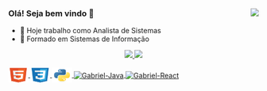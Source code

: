 ### Olá! Seja bem vindo 👋 <img src="https://komarev.com/ghpvc/?username=Gabriel-6&color=blue&label=Visualizações+do+perfil&style=flat-square" align="right"/>


- 🔭 Hoje trabalho como Analista de Sistemas
- 🌱 Formado em Sistemas de Informação

<div align="center">
  <a href="https://github.com/Gabriel-6">
  <img height="180em" src="https://github-readme-stats.vercel.app/api?username=Gabriel-6&show_icons=true&theme=tokyonight&include_all_commits=true&count_private=true"/>
  <img height="180em" src="https://github-readme-stats.vercel.app/api/top-langs/?username=Gabriel-6&layout=compact&langs_count=7&theme=tokyonight"/>
</div>

  <div style="display: inline_block"><br>
  <img align="center" alt="Gabriel-HTML" height="30" width="40" src="https://raw.githubusercontent.com/devicons/devicon/master/icons/html5/html5-original.svg">
  <img align="center" alt="Gabriel-CSS" height="30" width="40" src="https://raw.githubusercontent.com/devicons/devicon/master/icons/css3/css3-original.svg">
  <img align="center" alt="Gabriel-Python" height="30" width="40" src="https://raw.githubusercontent.com/devicons/devicon/master/icons/python/python-original.svg">
  <img align="center" alt="Gabriel-Java" height="30" width="40" src="https://cdn.jsdelivr.net/gh/devicons/devicon/icons/java/java-original.svg"/>
  <img align="center" alt="Gabriel-React" height="30" width="40" src="https://upload.wikimedia.org/wikipedia/commons/a/a7/React-icon.svg"/>
</div>
